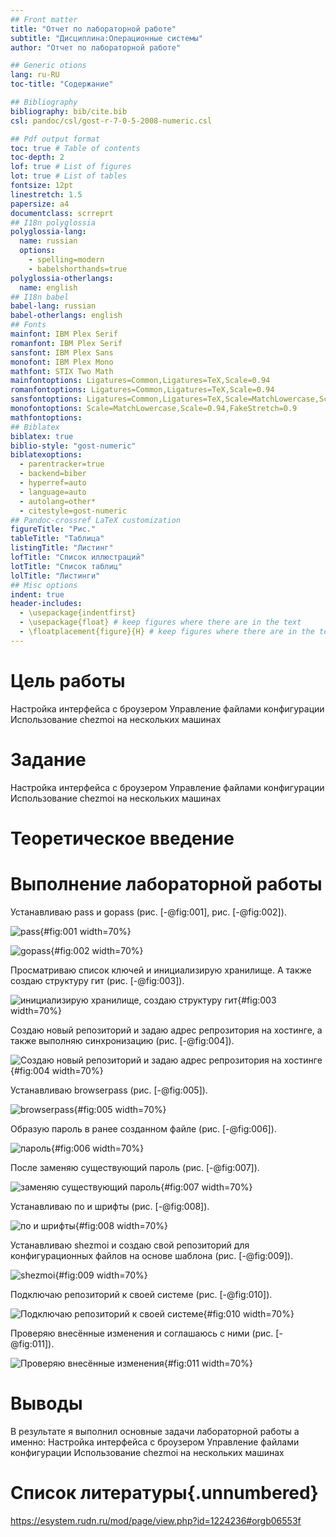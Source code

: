 ```yaml
---
## Front matter
title: "Отчет по лабораторной работе"
subtitle: "Дисциплина:Операционные системы"
author: "Отчет по лабораторной работе"

## Generic otions
lang: ru-RU
toc-title: "Содержание"

## Bibliography
bibliography: bib/cite.bib
csl: pandoc/csl/gost-r-7-0-5-2008-numeric.csl

## Pdf output format
toc: true # Table of contents
toc-depth: 2
lof: true # List of figures
lot: true # List of tables
fontsize: 12pt
linestretch: 1.5
papersize: a4
documentclass: scrreprt
## I18n polyglossia
polyglossia-lang:
  name: russian
  options:
	- spelling=modern
	- babelshorthands=true
polyglossia-otherlangs:
  name: english
## I18n babel
babel-lang: russian
babel-otherlangs: english
## Fonts
mainfont: IBM Plex Serif
romanfont: IBM Plex Serif
sansfont: IBM Plex Sans
monofont: IBM Plex Mono
mathfont: STIX Two Math
mainfontoptions: Ligatures=Common,Ligatures=TeX,Scale=0.94
romanfontoptions: Ligatures=Common,Ligatures=TeX,Scale=0.94
sansfontoptions: Ligatures=Common,Ligatures=TeX,Scale=MatchLowercase,Scale=0.94
monofontoptions: Scale=MatchLowercase,Scale=0.94,FakeStretch=0.9
mathfontoptions:
## Biblatex
biblatex: true
biblio-style: "gost-numeric"
biblatexoptions:
  - parentracker=true
  - backend=biber
  - hyperref=auto
  - language=auto
  - autolang=other*
  - citestyle=gost-numeric
## Pandoc-crossref LaTeX customization
figureTitle: "Рис."
tableTitle: "Таблица"
listingTitle: "Листинг"
lofTitle: "Список иллюстраций"
lotTitle: "Список таблиц"
lolTitle: "Листинги"
## Misc options
indent: true
header-includes:
  - \usepackage{indentfirst}
  - \usepackage{float} # keep figures where there are in the text
  - \floatplacement{figure}{H} # keep figures where there are in the text
---
```


# Цель работы

Настройка интерфейса с броузером
Управление файлами конфигурации
Использование chezmoi на нескольких машинах

# Задание

Настройка интерфейса с броузером
Управление файлами конфигурации
Использование chezmoi на нескольких машинах

# Теоретическое введение



# Выполнение лабораторной работы

Устанавливаю pass и  gopass (рис. [-@fig:001], рис. [-@fig:002]).

![pass](/home/davidalekhin/Изображения/2025-03-10T15:12:52,230844190+03:00.png){#fig:001 width=70%}

![gopass](/home/davidalekhin/Изображения/2025-03-10T15:13:26,050267247+03:00.png){#fig:002 width=70%}

Просматриваю список ключей и инициализирую хранилище. А также создаю структуру гит (рис. [-@fig:003]).

![инициализирую хранилище, создаю структуру гит](/home/davidalekhin/Изображения/2025-03-10T15:15:19,689353156+03:00.png){#fig:003 width=70%}

Создаю новый репозиторий и задаю адрес репрозитория на хостинге, а также выполняю синхронизацию (рис. [-@fig:004]).

![Создаю новый репозиторий и задаю адрес репрозитория на хостинге](/home/davidalekhin/Изображения/2025-03-10T15:32:02,745215025+03:00.png){#fig:004 width=70%}

Устанавливаю browserpass (рис. [-@fig:005]).

![browserpass](/home/davidalekhin/Изображения/2025-03-10T15:36:19,630279881+03:00.png){#fig:005 width=70%}

Образую пароль в ранее созданном файле (рис. [-@fig:006]).

![пароль](/home/davidalekhin/Изображения/2025-03-10T15:42:05,203780851+03:00.png){#fig:006 width=70%}

После заменяю существующий пароль (рис. [-@fig:007]).

![заменяю существующий пароль](/home/davidalekhin/Изображения/2025-03-10T15:44:03,528577066+03:00.png){#fig:007 width=70%}

Устанавливаю по и шрифты (рис. [-@fig:008]).

![по и шрифты](/home/davidalekhin/Изображения/2025-03-10T15:47:25,999559172+03:00.png){#fig:008 width=70%}

Устанавливаю shezmoi и создаю свой репозиторий для конфигурационных файлов на основе шаблона (рис. [-@fig:009]).

![shezmoi](/home/davidalekhin/Изображения/2025-03-11T20:30:09,972908700+03:00.png){#fig:009 width=70%}

Подключаю репозиторий к своей системе (рис. [-@fig:010]).

![Подключаю репозиторий к своей системе](/home/davidalekhin/Изображения/2025-03-11T20:49:15,444440616+03:00.png){#fig:010 width=70%}

Проверяю внесённые изменения и соглашаюсь с ними (рис. [-@fig:011]).

![Проверяю внесённые изменения](/home/davidalekhin/Изображения/2025-03-11T20:49:32,787147946+03:00.png){#fig:011 width=70%}

# Выводы

В результате я выполнил основные задачи лабораторной работы а именно:
Настройка интерфейса с броузером
Управление файлами конфигурации
Использование chezmoi на нескольких машинах

# Список литературы{.unnumbered}

https://esystem.rudn.ru/mod/page/view.php?id=1224236#orgb06553f


